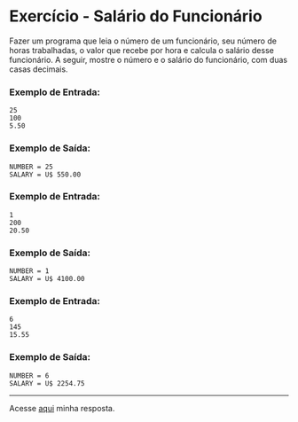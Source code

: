 # Exercício - Salário do Funcionário

Fazer um programa que leia o número de um funcionário, seu número de horas trabalhadas, o valor que recebe por hora e calcula o salário desse funcionário. A seguir, mostre o número e o salário do funcionário, com duas casas decimais.

### Exemplo de Entrada:

```
25
100
5.50
```

### Exemplo de Saída:

```
NUMBER = 25
SALARY = U$ 550.00
```

### Exemplo de Entrada:

```
1
200
20.50
```

### Exemplo de Saída:

```
NUMBER = 1
SALARY = U$ 4100.00
```

### Exemplo de Entrada:

```
6
145
15.55
```

### Exemplo de Saída:

```
NUMBER = 6
SALARY = U$ 2254.75
```

---

Acesse [aqui](https://github.com/JonathanBarr0s/Udemy-CSharp/blob/main/00.%20Recapitula%C3%A7%C3%A3o%20de%20L%C3%B3gica%20de%20Programa%C3%A7%C3%A3o/00.%20Estrutura%20Sequencial/03.%20Sal%C3%A1rio%20do%20Funcion%C3%A1rio/SalarioDoFuncionario/SalarioDoFuncionario/Program.cs) minha resposta.
